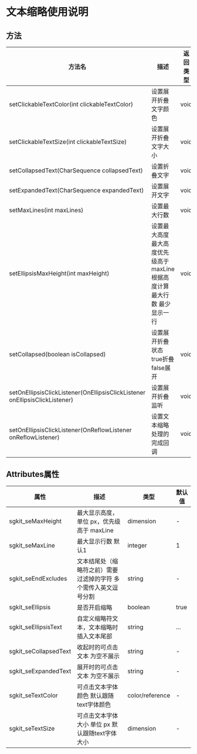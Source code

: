 # 文本缩略使用说明

## 方法

| 方法名 | 描述 | 返回类型 | 默认值 |
| --- | --- | --- | --- |
| setClickableTextColor(int clickableTextColor) | 设置展开折叠文字颜色 | void | #222222 |
| setClickableTextSize(int clickableTextSize) | 设置展开折叠文字大小 | void | 跟随文字大小 |
| setCollapsedText(CharSequence collapsedText) | 设置折叠文字 | void | \- |
| setExpandedText(CharSequence expandedText) | 设置展开文字 | void | \- |
| setMaxLines(int maxLines) | 设置最大行数 | void | 1 |
| setEllipsisMaxHeight(int maxHeight) | 设置最大高度 最大高度优先级高于maxLine 根据高度计算最大行数 最少显示一行 | void | \- |
| setCollapsed(boolean isCollapsed) | 设置展开折叠状态 true折叠 false展开 | void | true |
| setOnEllipsisClickListener(OnEllipsisClickListener onEllipsisClickListener) | 设置展开折叠监听 | void | \- |
| setOnEllipsisClickListener(OnReflowListener onReflowListener) | 设置文本缩略处理的完成回调 | void | \- |

## Attributes属性

| 属性 | 描述 | 类型 | 默认值 |
| --- | --- | --- | --- |
| sgkit_seMaxHeight | 最大显示高度，单位 px，优先级高于 maxLine | dimension | \- |
| sgkit_seMaxLine | 最大显示行数 默认1 | integer | 1 |
| sgkit_seEndExcludes | 文本结尾处（缩略符之前）需要过滤掉的字符 多个需传入英文逗号分割 | string | \- |
| sgkit_seEllipsis | 是否开启缩略 | boolean | true |
| sgkit_seEllipsisText | 自定义缩略符文本，文本缩略时插入文本尾部 |  string | ... |
| sgkit_seCollapsedText | 收起时的可点击文本 为空不展示 | string | \- |
| sgkit_seExpandedText | 展开时的可点击文本 为空不展示 | string | \- |
| sgkit_seTextColor | 可点击文本字体颜色 默认跟随text字体颜色 | color/reference | \- |
| sgkit_seTextSize | 可点击文本字体大小 单位 px 默认跟随text字体大小 | dimension | \- |